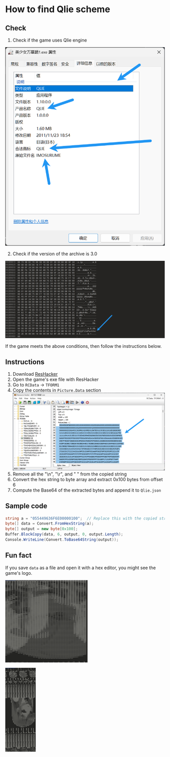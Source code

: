 # How to find Qlie scheme

## Check

1. Check if the game uses Qlie engine

![](./pictures/qlie-1.png)

2. Check if the version of the archive is 3.0

![](./pictures/qlie-2.png)

If the game meets the above conditions, then follow the instructions below.

## Instructions

1. Download [ResHacker](https://www.angusj.com/resourcehacker/)
2. Open the game's exe file with ResHacker
3. Go to `RCData` -> `TFORM1`
4. Copy the contents in `Picture.Data` section
    ![](./pictures/qlie-3.png)
5. Remove all the "\n", "\r", and " " from the copied string
6. Convert the hex string to byte array and extract 0x100 bytes from offset 6
7. Compute the Base64 of the extracted bytes and append it to `Qlie.json`

## Sample code

```csharp
string a = "055449636F6E00000100";  // Replace this with the copied string
byte[] data = Convert.FromHexString(a);
byte[] output = new byte[0x100];
Buffer.BlockCopy(data, 6, output, 0, output.Length);
Console.WriteLine(Convert.ToBase64String(output));
```

## Fun fact

If you save `data` as a file and open it with a hex editor, you might see the game's logo.

![美少女万華鏡 -呪われし伝説の少女- (a little bit hazy)](./pictures/qlie-4.png)

![美少女万華鏡 -忘れな草と永遠の少女-](./pictures/qlie-5.png)
